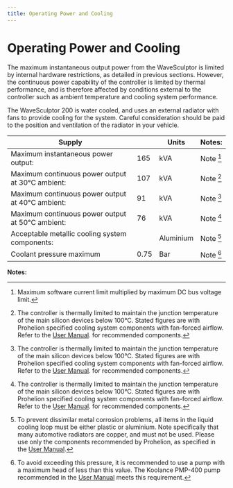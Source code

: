 ```yaml
---
title: Operating Power and Cooling
---
```


# Operating Power and Cooling

The maximum instantaneous output power from the WaveSculptor is limited by internal hardware restrictions, as detailed in previous sections.  However, the continuous power capability of the controller is limited by thermal performance, and is therefore affected by conditions external to the controller such as ambient temperature and cooling system performance.

The WaveSculptor 200 is water cooled, and uses an external radiator with fans to provide cooling for the system.  Careful consideration should be paid to the position and ventilation of the radiator in your vehicle.

| Supply                                           |      | Units      | Notes:     |
|--------------------------------------------------|------|------------|------------|
| Maximum instantaneous power output:              | 165  | kVA        | Note [^15] |
| Maximum continuous power output at 30°C ambient: | 107  | kVA        | Note [^16] |
| Maximum continuous power output at 40°C ambient: | 91   | kVA        | Note [^16] |
| Maximum continuous power output at 50°C ambient: | 76   | kVA        | Note [^16] |
| Acceptable metallic cooling system components:   |      | Aluminium  | Note [^17] | 
| Coolant pressure maximum                         | 0.75 | Bar        | Note [^18] | 

__Notes:__

[^15]:
    Maximum software current limit multiplied by maximum DC bus voltage limit.

[^16]:
    The controller is thermally limited to maintain the junction temperature of the main silicon devices below 100°C.  Stated figures are with Prohelion specified cooling system components with fan-forced airflow. Refer to the [User Manual](../User_Manual/75_Appendix_A.md). for recommended components.

[^17]:
    To prevent dissimilar metal corrosion problems, all items in the liquid cooling loop must be either plastic or aluminium.  Note specifically that many automotive radiators are copper, and must not be used.  Please use only the components recommended by Prohelion, as specified in the [User Manual](../User_Manual/75_Appendix_A.md).

[^18]:
    To avoid exceeding this pressure, it is recommended to use a pump with a maximum head of less than this value.  The Koolance PMP-400 pump recommended in the [User Manual](../User_Manual/75_Appendix_A.md) meets this requirement.
